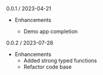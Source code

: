 0.0.1 / 2023-04-21
* Enhancements

  * Demo app completion 

0.0.2 / 2023-07-28
* Enhancements
  * Added strong typed functions
  * Refactor code base